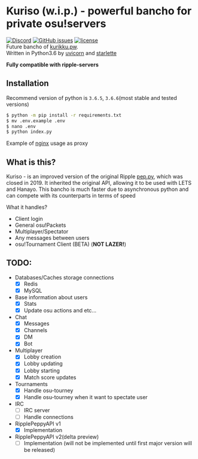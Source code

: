 Kuriso (w.i.p.) - powerful bancho for private osu!servers
===
[![Discord](https://discordapp.com/api/guilds/511199892031668245/widget.png?style=shield)](https://discord.gg/5uA3c76)
[![GitHub issues](https://img.shields.io/github/issues/osukurikku/kuriso.svg)](https://github.com/osukurikku/kuriso/issues)
[![license](https://img.shields.io/github/license/osukurikku/kuriso.svg)](https://github.com/osukurikku/kuriso/blob/master/LICENSE)\
Future bancho of [kurikku.pw](https://kurikku.pw).\
Written in Python3.6 by [uvicorn](https://github.com/encode/uvicorn) and [starlette](https://github.com/encode/starlette)

**Fully compatible with ripple-servers**

Installation
---
Recommend version of python is `3.6.5`, `3.6.6`(most stable and tested versions)
```bash
$ python -m pip install -r requirements.txt
$ mv .env.example .env
$ nano .env
$ python index.py
```

Example of [nginx](https://github.com/osukurikku/kuriso/blob/master/ext/nginx_server.conf) usage as proxy

What is this?
---
Kuriso - is an improved version of the original Ripple [pep.py](https://github.com/osuripple/pep.py), which was closed in 2019. It inherited the original API, allowing it to be used with LETS and Hanayo. This bancho is much faster due to asynchronous python and can compete with its counterparts in terms of speed

What it handles?
- Client login
- General osu!Packets
- Multiplayer/Spectator
- Any messages between users
- osu!Tournament Client (BETA) (**NOT LAZER!**)

TODO:
---
- Databases/Caches storage connections
    * [x] Redis
    * [x] MySQL
- Base information about users
    * [x] Stats
    * [x] Update osu actions and etc...
- Chat
    * [x] Messages
    * [x] Channels
    * [x] DM
    * [x] Bot
- Multiplayer
    * [x] Lobby creation
    * [x] Lobby updating
    * [x] Lobby starting
    * [x] Match score updates
- Tournaments
    * [x] Handle osu-tourney
    * [x] Handle osu-tourney when it want to spectate user
- IRC
    * [ ] IRC server
    * [ ] Handle connections
- RipplePeppyAPI v1
    * [x] Implementation
- RipplePeppyAPI v2(delta preview)
    * [ ] Implementation (will not be implemented until first major version will be released)
